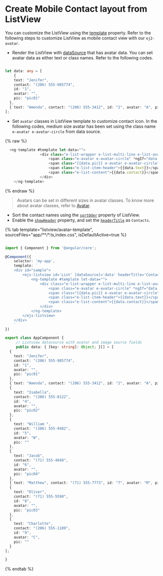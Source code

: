 # Create Mobile Contact layout from ListView

You can customize the ListView using the [template](../../api/list-view#template) property. Refer to the following steps to customize ListView as mobile contact view with our `ej2-avatar`.

* Render the ListView with [dataSource](../../api/list-view#datasource) that has avatar data. You can set avatar data as either text or class names. Refer to the following codes.

```typescript

let data: any = [
    {
    text: "Jenifer",
    contact: "(206) 555-985774",
    id: "1",
    avatar: "",
    pic: "pic01"
  },
  { text: "Amenda", contact: "(206) 555-3412", id: "2", avatar: "A", pic: "" },
];

```

* Set `avatar` classes in ListView template to customize contact icon. In the following codes, medium size avatar has been set using the class name `e-avatar e-avatar-circle` from data source.

{% raw %}

```typescript
  <ng-template #template let-data="">
                <div class="e-list-wrapper e-list-multi-line e-list-avatar">
                    <span class="e-avatar e-avatar-circle" *ngIf="data.avatar !== ''">{{data.avatar}}</span>
                    <span class="{{data.pic}} e-avatar e-avatar-circle" *ngIf="data.pic !== '' "> </span>
                    <span class="e-list-item-header">{{data.text}}</span>
                    <span class="e-list-content">{{data.contact}}</span>
                </div>
    </ng-template>
```

{% endraw %}

> Avatars can be set in different sizes in avatar classes. To know more about avatar classes, refer to [Avatar](https://ej2.syncfusion.com/demos/#/material/avatar/default).

* Sort the contact names using the [`sortOder`](../../api/list-view#sortorder) property of ListView.
* Enable the [`showHeader`](../../api/list-view#showheader) property, and set the [`headerTitle`](../../api/list-view#headertitle) as `Contacts`.

{% tab template="listview/avatar-template", sourceFiles="app/**/*.ts,index.css", isDefaultActive=true %}

```typescript

import { Component } from '@angular/core';

@Component({
    selector: 'my-app',
    template: `
    <div id="sample">
        <ejs-listview id='List' [dataSource]='data' headerTitle='Contacts' cssClass='e-list-template' [showHeader]='true' sortOrder='Ascending'>
            <ng-template #template let-data="">
                <div class="e-list-wrapper e-list-multi-line e-list-avatar">
                    <span class="e-avatar e-avatar-circle" *ngIf="data.avatar !== ''">{{data.avatar}}</span>
                    <span class="{{data.pic}} e-avatar e-avatar-circle" *ngIf="data.pic !== '' "> </span>
                    <span class="e-list-item-header">{{data.text}}</span>
                    <span class="e-list-content">{{data.contact}}</span>
                </div>
            </ng-template>
        </ejs-listview>
    </div>
    `
})

export class AppComponent {
     // Listview datasource with avatar and image source fields
     public data: { [key: string]: Object; }[] = [
  {
    text: "Jenifer",
    contact: "(206) 555-985774",
    id: "1",
    avatar: "",
    pic: "pic01"
  },
  { text: "Amenda", contact: "(206) 555-3412", id: "2", avatar: "A", pic: "" },
  {
    text: "Isabella",
    contact: "(206) 555-8122",
    id: "4",
    avatar: "",
    pic: "pic02"
  },
  {
    text: "William ",
    contact: "(206) 555-9482",
    id: "5",
    avatar: "W",
    pic: ""
  },
  {
    text: "Jacob",
    contact: "(71) 555-4848",
    id: "6",
    avatar: "",
    pic: "pic04"
  },
  { text: "Matthew", contact: "(71) 555-7773", id: "7", avatar: "M", pic: "" },
  {
    text: "Oliver",
    contact: "(71) 555-5598",
    id: "8",
    avatar: "",
    pic: "pic03"
  },
  {
    text: "Charlotte",
    contact: "(206) 555-1189",
    id: "9",
    avatar: "C",
    pic: ""
  }
];

}

```

{% endtab %}
